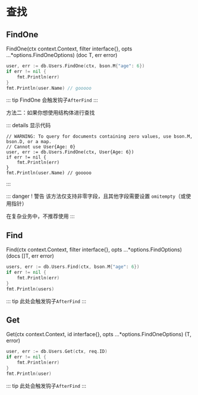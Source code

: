 # 查找

## FindOne

FindOne(ctx context.Context, filter interface{}, opts ...\*options.FindOneOptions) (doc T, err error)

```go
user, err := db.Users.FindOne(ctx, bson.M{"age": 6})
if err != nil {
    fmt.Println(err)
}
fmt.Println(user.Name) // gooooo
```

::: tip
FindOne 会触发钩子`AfterFind`
:::

方法二：如果你想使用结构体进行查找

::: details 显示代码

```go{1-2}
// WARNING: To query for documents containing zero values, use bson.M, bson.D, or a map.
// Cannot use User{Age: 0}
user, err := db.Users.FindOne(ctx, User{Age: 6})
if err != nil {
    fmt.Println(err)
}
fmt.Println(user.Name) // gooooo
```

:::

::: danger ! 警告
该方法仅支持非零字段，且其他字段需要设置 `omitempty`（或使用指针）

在复杂业务中，不推荐使用
:::

## Find

Find(ctx context.Context, filter interface{}, opts ...\*options.FindOptions) (docs []T, err error)

```go
users, err := db.Users.Find(ctx, bson.M{"age": 6})
if err != nil {
    fmt.Println(err)
}
fmt.Println(users)
```

::: tip
此处会触发钩子`AfterFind`
:::

## Get

Get(ctx context.Context, id interface{}, opts ...\*options.FindOneOptions) (T, error)

```go
user, err := db.Users.Get(ctx, req.ID)
if err != nil {
    fmt.Println(err)
}
fmt.Println(user)
```

::: tip
此处会触发钩子`AfterFind`
:::
